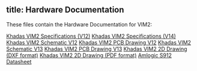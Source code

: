 title: Hardware Documentation
---

These files contain the Hardware Documentation for VIM2:

[Khadas VIM2 Specifications (V12)](https://dl.khadas.com/Hardware/VIM2/Specs/VIM2_Specs.pdf)
[Khadas VIM2 Specifications (V14)](https://dl.khadas.com/Hardware/VIM2/Specs/Khadas_VIM2_Specs_190403.pdf)
[Khadas VIM2 Schematic V12](https://dl.khadas.com/Hardware/VIM2/Schematic/VIM2_V12_Sch.pdf)
[Khadas VIM2 PCB Drawing V12](https://dl.khadas.com/Hardware/VIM2/Schematic/VIM2_V12_Silk.pdf)
[Khadas VIM2 Schematic V13](https://dl.khadas.com/Hardware/VIM2/Schematic/VIM2_V13_Sch.pdf)
[Khadas VIM2 PCB Drawing V13](https://dl.khadas.com/Hardware/VIM2/Schematic/VIM2_V13_Silk.pdf)
[Khadas VIM2 2D Drawing (DXF format)](https://dl.khadas.com/Hardware/VIM2/DXF/VIM2_V12_DXF.7z)
[Khadas VIM2 2D Drawing (PDF format)](https://dl.khadas.com/Hardware/VIM2/DXF/VIM2_V12_DXF.pdf)
[Amlogic S912 Datasheet](https://dl.khadas.com/Hardware/VIM2/Datasheet/S912_Datasheet_V0.220170314publicversion-Wesion.pdf)
